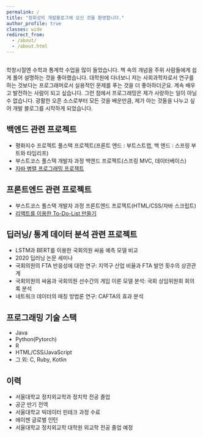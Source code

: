 ```yaml
---
permalink: /
title: "정회성의 개발블로그에 오신 것을 환영합니다."
author_profile: true
classes: wide
redirect_from: 
  - /about/
  - /about.html
---
```

<img src="{{ site.url }}{{ site.baseurl }}/assets/images/Caspar_900x550.jpg" alt=""> 

학창시절엔 수학과 통계학 수업을 많이 들었습니다. 책 속의 개념을 주위 사람들에게 쉽게 풀어 설명하는 것을 좋아했습니다. 대학원에 다녀보니 저는 사회과학자로서 연구를 하는 것보다는 프로그래머로서 실용적인 문제를 푸는 것을 더 좋아하더군요. 계속 배우고 발전하는 사람이 되고 싶습니다. 그런 점에서 프로그래밍은 제가 사랑하는 일이 아닐 수 없습니다. 광활한 오픈 소스로부터 모든 것을 배운만큼, 제가 아는 것들을 나누고 싶어 개발 블로그를 시작하게 되었습니다.

## 백엔드 관련 프로젝트
* 평화지수 프로젝트 풀스택 프로젝트(프론트 엔드 : 부트스트랩, 백 엔드 : 스프링 부트와 타임리프)
* 부스트코스 풀스택 개발자 과정 백엔드 프로젝트(스프링 MVC, 데이터베이스)
* [자바 병렬 프로그래밍 프로젝트][concurrency-github]

## 프론트엔드 관련 프로젝트
* 부스트코스 풀스택 개발자 과정 프론트엔드 프로젝트(HTML/CSS/자바 스크립트)
* [리액트를 이용한 To-Do-List 만들기][react-github]

## 딥러닝/ 통계 데이터 분석 관련 프로젝트
* LSTM과 BERT를 이용한 국회의원 싸움 예측 모델 비교
* 2020 딥러닝 논문 세미나
* 국회의원의 FTA 반응성에 대한 연구: 지역구 산업 비율과 FTA 발언 횟수의 상관관계
* 국회의원의 싸움과 국회의원 선수간의 게임 이론 모델 분석: 국회 상임위원회 회의록 분석
* 네트워크 데이터의 매칭 방법론 연구: CAFTA의 효과 분석

## 프로그래밍 기술 스택  
* Java
* Python(Pytorch)
* R
* HTML/CSS/JavaScript
* 그 외: C, Ruby, Kotlin

## 이력
* 서울대학교 정치외교학과 정치학 전공 졸업
* 공군 만기 전역
* 서울대학교 빅데이터 핀테크 과정 수료
* 에이젠 글로벌 인턴
* 서울대학교 정치외교학 대학원 외교학 전공 졸업 예정

[react-github]: https://github.com/HSJung93/-React-ToDoList
[concurrency-github]: https://github.com/HSJung93/-Java-ConcurrencyInPractice
